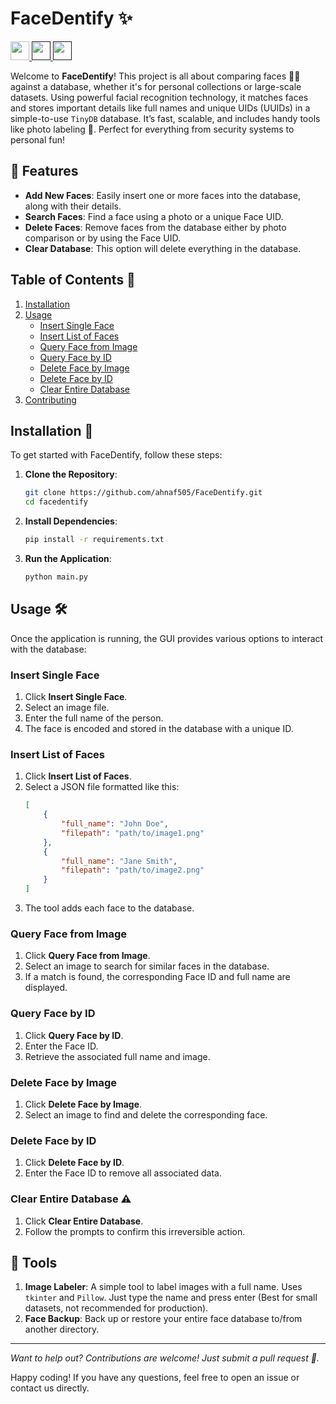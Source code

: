 # FaceDentify ✨

<a href="https://python.org">
  <img src="https://forthebadge.com/images/badges/made-with-python.svg" height="30">
</a>
<a href="">
  <img src="https://forthebadge.com/images/featured/featured-built-with-love.svg" height="30">
</a>

<a href="">
  <img src="https://forthebadge.com/images/badges/open-source.svg" height="30">
</a>

Welcome to **FaceDentify**! This project is all about comparing faces 🕵️‍♂️ against a database, whether it's for personal collections or large-scale datasets. Using powerful facial recognition technology, it matches faces and stores important details like full names and unique UIDs (UUIDs) in a simple-to-use `TinyDB` database. It’s fast, scalable, and includes handy tools like photo labeling 📸. Perfect for everything from security systems to personal fun!


## 🎯 Features

- **Add New Faces**: Easily insert one or more faces into the database, along with their details.
- **Search Faces**: Find a face using a photo or a unique Face UID.
- **Delete Faces**: Remove faces from the database either by photo comparison or by using the Face UID.
- **Clear Database**: This option will delete everything in the database.

## Table of Contents 📖

1. [Installation](#installation)
2. [Usage](#usage)
   - [Insert Single Face](#insert-single-face)
   - [Insert List of Faces](#insert-list-of-faces)
   - [Query Face from Image](#query-face-from-image)
   - [Query Face by ID](#query-face-by-id)
   - [Delete Face by Image](#delete-face-by-image)
   - [Delete Face by ID](#delete-face-by-id)
   - [Clear Entire Database](#clear-entire-database)
3. [Contributing](#contributing)

## Installation 🚀

To get started with FaceDentify, follow these steps:

1. **Clone the Repository**:
   ```bash
   git clone https://github.com/ahnaf505/FaceDentify.git
   cd facedentify
   ```

2. **Install Dependencies**:
   ```bash
   pip install -r requirements.txt
   ```

3. **Run the Application**:
   ```bash
   python main.py
   ```

## Usage 🛠️

Once the application is running, the GUI provides various options to interact with the database:

   ### Insert Single Face
   
   1. Click **Insert Single Face**.
   2. Select an image file.
   3. Enter the full name of the person.
   4. The face is encoded and stored in the database with a unique ID.
   
   ### Insert List of Faces
   
   1. Click **Insert List of Faces**.
   2. Select a JSON file formatted like this:
       ```json
       [
           {
               "full_name": "John Doe",
               "filepath": "path/to/image1.png"
           },
           {
               "full_name": "Jane Smith",
               "filepath": "path/to/image2.png"
           }
       ]
       ```
   3. The tool adds each face to the database.
   
   ### Query Face from Image
   
   1. Click **Query Face from Image**.
   2. Select an image to search for similar faces in the database.
   3. If a match is found, the corresponding Face ID and full name are displayed.
   
   ### Query Face by ID
   
   1. Click **Query Face by ID**.
   2. Enter the Face ID.
   3. Retrieve the associated full name and image.
   
   ### Delete Face by Image
   
   1. Click **Delete Face by Image**.
   2. Select an image to find and delete the corresponding face.
   
   ### Delete Face by ID
   
   1. Click **Delete Face by ID**.
   2. Enter the Face ID to remove all associated data.
   
   ### Clear Entire Database ⚠️
   
   1. Click **Clear Entire Database**.
   2. Follow the prompts to confirm this irreversible action.
   
## 🔧 Tools

1. **Image Labeler**: A simple tool to label images with a full name. Uses `tkinter` and `Pillow`. Just type the name and press enter (Best for small datasets, not recommended for production).
2. **Face Backup**: Back up or restore your entire face database to/from another directory.

---

*Want to help out? Contributions are welcome! Just submit a pull request 🚀.*

Happy coding! If you have any questions, feel free to open an issue or contact us directly.